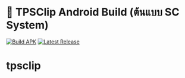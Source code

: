 # 📱 TPSClip Android Build (ต้นแบบ SC System)

[![Build APK](https://github.com/Outsideking/tpsclip/actions/workflows/build.yml/badge.svg)](https://github.com/Outsideking/tpsclip/actions/workflows/build.yml)
[![Latest Release](https://img.shields.io/github/v/release/Outsideking/tpsclip?color=brightgreen&label=Latest%20APK)](https://github.com/Outsideking/tpsclip/releases/latest)
# tpsclip
